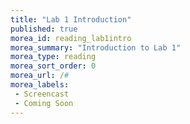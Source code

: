 ```yaml
---
title: "Lab 1 Introduction"
published: true
morea_id: reading_lab1intro
morea_summary: "Introduction to Lab 1"
morea_type: reading
morea_sort_order: 0
morea_url: /#
morea_labels:
 - Screencast
 - Coming Soon
---
```


<!-- TODO -->
